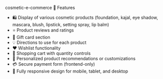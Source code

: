 cosmetic-e-commerce
📌 Features
- 🛍️ Display of various cosmetic products (foundation, kajal, eye shadow, mascara, blush, lipstick, setting spray, lip balm)
- ⭐ Product reviews and ratings
- 🎁 Gift card section
- 💡 Directions to use for each product
- ❤️ Wishlist functionality
- 🛒 Shopping cart with quantity controls
- 👤 Personalized product recommendations or customizations
- 💳 Secure payment form (frontend-only)
- 📱 Fully responsive design for mobile, tablet, and desktop
